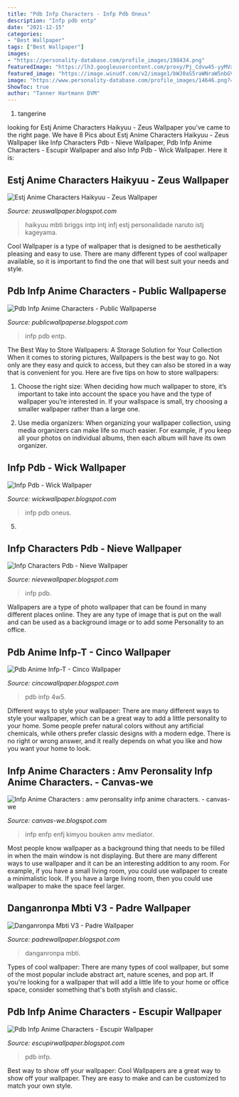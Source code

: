 ```yaml
---
title: "Pdb Infp Characters - Infp Pdb Oneus"
description: "Infp pdb entp"
date: "2021-12-15"
categories:
- "Best Wallpaper"
tags: ["Best Wallpaper"]
images:
- "https://personality-database.com/profile_images/198434.png"
featuredImage: "https://lh3.googleusercontent.com/proxy/Pj_Cdvw45-yyMVx-GpcYDL1mmPboypNgA2rr9tV69imwnhYzAxj_3tXywoYrgLx4UcNvLt88qA=w1200-h630-p-k-no-nu"
featured_image: "https://image.winudf.com/v2/image1/bWJ0aS5raWNraW5nbGV0dHVjZS5jb20ubWJ0aWRhdGFiYXNlX3NjcmVlbl8xXzE2MDYwNjM5MDFfMDQ1/screen-1.jpg?fakeurl=1&amp;type=.jpg"
image: "https://www.personality-database.com/profile_images/14646.png?=65150"
ShowToc: true
author: "Tanner Hartmann DVM"
---
```



1. tangerine 

	

		
looking for Estj Anime Characters Haikyuu - Zeus Wallpaper you've came to the right page. We have 8 Pics about Estj Anime Characters Haikyuu - Zeus Wallpaper like Infp Characters Pdb - Nieve Wallpaper, Pdb Infp Anime Characters - Escupir Wallpaper and also Infp Pdb - Wick Wallpaper. Here it is:
		
    
## Estj Anime Characters Haikyuu - Zeus Wallpaper

<img loading=lazy src="https://i.pinimg.com/originals/0b/9e/7b/0b9e7bda5743086addcbd1a2c4294951.png" onerror="this.onerror=null;this.src='https://tse1.mm.bing.net/th?id=OIP.Kq1kr-W_B7PAuRyNBaoXAAHaLu&amp;pid=15.1';" alt="Estj Anime Characters Haikyuu - Zeus Wallpaper">

_Source: zeuswallpaper.blogspot.com_

>haikyuu mbti briggs intp intj infj estj personalidade naruto istj kageyama. 

	

Cool Wallpaper is a type of wallpaper that is designed to be aesthetically pleasing and easy to use. There are many different types of cool wallpaper available, so it is important to find the one that will best suit your needs and style.

    
## Pdb Infp Anime Characters - Public Wallpaperse

<img loading=lazy src="https://lh6.googleusercontent.com/proxy/scMUNHkU-xEQoOtj13eziHIwMIDIOrT23juS605RdMJzRuBRGFvAuUPNe82a-q8S7gr8FqHpVUP0Yj8Z6sJgBNrxybvLlG3-tJhoWcdGXPPSDMOvN2JHYufoqWz_Vc92=w1200-h630-p-k-no-nu" onerror="this.onerror=null;this.src='https://tse2.mm.bing.net/th?id=OIP.Zw9Nb8_9aPUqFLcjOiRESwHaCw&amp;pid=15.1';" alt="Pdb Infp Anime Characters - Public Wallpaperse">

_Source: publicwallpaperse.blogspot.com_

>infp pdb entp. 

	

The Best Way to Store Wallpapers: A Storage Solution for Your Collection
When it comes to storing pictures, Wallpapers is the best way to go. Not only are they easy and quick to access, but they can also be stored in a way that is convenient for you. Here are five tips on how to store wallpapers:
1) Choose the right size: When deciding how much wallpaper to store, it’s important to take into account the space you have and the type of wallpaper you’re interested in. If your wallspace is small, try choosing a smaller wallpaper rather than a large one.

2) Use media organizers: When organizing your wallpaper collection, using media organizers can make life so much easier. For example, if you keep all your photos on individual albums, then each album will have its own organizer.

    
## Infp Pdb - Wick Wallpaper

<img loading=lazy src="https://www.personality-database.com/profile_images/68896.png?id=20379" onerror="this.onerror=null;this.src='https://tse2.mm.bing.net/th?id=OIP.XOrP1BQ8XT-KyutVrSXgKgAAAA&amp;pid=15.1';" alt="Infp Pdb - Wick Wallpaper">

_Source: wickwallpaper.blogspot.com_

>infp pdb oneus. 

	

5.

    
## Infp Characters Pdb - Nieve Wallpaper

<img loading=lazy src="https://image.winudf.com/v2/image1/bWJ0aS5raWNraW5nbGV0dHVjZS5jb20ubWJ0aWRhdGFiYXNlX3NjcmVlbl8xXzE2MDYwNjM5MDFfMDQ1/screen-1.jpg?fakeurl=1&amp;type=.jpg" onerror="this.onerror=null;this.src='https://tse3.mm.bing.net/th?id=OIP.ZGYbTk_cA8S7080rAacLfwHaPO&amp;pid=15.1';" alt="Infp Characters Pdb - Nieve Wallpaper">

_Source: nievewallpaper.blogspot.com_

>infp pdb. 

	



Wallpapers are a type of photo wallpaper that can be found in many different places online. They are any type of image that is put on the wall and can be used as a background image or to add some Personality to an office.

    
## Pdb Anime Infp-T - Cinco Wallpaper

<img loading=lazy src="https://www.personality-database.com/profile_images/7748.png" onerror="this.onerror=null;this.src='https://tse3.mm.bing.net/th?id=OIP.uR4Zwp1OiMFOYO-m9viJJwAAAA&amp;pid=15.1';" alt="Pdb Anime Infp-T - Cinco Wallpaper">

_Source: cincowallpaper.blogspot.com_

>pdb infp 4w5. 

	

Different ways to style your wallpaper:
There are many different ways to style your wallpaper, which can be a great way to add a little personality to your home. Some people prefer natural colors without any artificial chemicals, while others prefer classic designs with a modern edge. There is no right or wrong answer, and it really depends on what you like and how you want your home to look.

    
## Infp Anime Characters : Amv Peronsality Infp Anime Characters. - Canvas-we

<img loading=lazy src="https://www.personality-database.com/profile_images/14646.png?=65150" onerror="this.onerror=null;this.src='https://tse3.mm.bing.net/th?id=OIP.qZcfdahbBBG1BP4Qi5Lj4wAAAA&amp;pid=15.1';" alt="Infp Anime Characters : amv peronsality infp anime characters. - canvas-we">

_Source: canvas-we.blogspot.com_

>infp enfp enfj kimyou bouken amv mediator. 

	

Most people know wallpaper as a background thing that needs to be filled in when the main window is not displaying. But there are many different ways to use wallpaper and it can be an interesting addition to any room. For example, if you have a small living room, you could use wallpaper to create a minimalistic look. If you have a large living room, then you could use wallpaper to make the space feel larger.

    
## Danganronpa Mbti V3 - Padre Wallpaper

<img loading=lazy src="https://lh3.googleusercontent.com/proxy/Pj_Cdvw45-yyMVx-GpcYDL1mmPboypNgA2rr9tV69imwnhYzAxj_3tXywoYrgLx4UcNvLt88qA=w1200-h630-p-k-no-nu" onerror="this.onerror=null;this.src='https://tse4.mm.bing.net/th?id=OIP.1FZWhtFdx9u0maichAknbwHaEF&amp;pid=15.1';" alt="Danganronpa Mbti V3 - Padre Wallpaper">

_Source: padrewallpaper.blogspot.com_

>danganronpa mbti. 

	

Types of cool wallpaper:
There are many types of cool wallpaper, but some of the most popular include abstract art, nature scenes, and pop art. If you're looking for a wallpaper that will add a little life to your home or office space, consider something that's both stylish and classic.

    
## Pdb Infp Anime Characters - Escupir Wallpaper

<img loading=lazy src="https://personality-database.com/profile_images/198434.png" onerror="this.onerror=null;this.src='https://tse4.mm.bing.net/th?id=OIP.SXkYAKEx3E8e6MrNfHG9LwAAAA&amp;pid=15.1';" alt="Pdb Infp Anime Characters - Escupir Wallpaper">

_Source: escupirwallpaper.blogspot.com_

>pdb infp. 

	

Best way to show off your wallpaper:
Cool Wallpapers are a great way to show off your wallpaper. They are easy to make and can be customized to match your own style.

